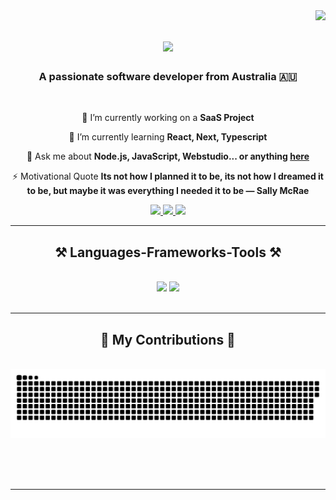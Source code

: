 <img align="right" src="https://visitor-badge.laobi.icu/badge?page_id=calumtreloar.calumtreloar" />

<h1 align="center">
    <img src="https://readme-typing-svg.herokuapp.com/?font=Righteous&size=35&center=true&vCenter=true&width=500&height=70&duration=4000&lines=Hi+There!+👋;+I'm+Calum+Treloar!;" />
</h1>

<h3 align="center">A passionate software developer from Australia 🇦🇺</h3>

<br/>

<div align="center">
 
 🔭 I’m currently working on a **SaaS Project**
 
 🌱 I’m currently learning **React, Next, Typescript**

💬 Ask me about **Node.js, JavaScript, Webstudio... or anything [here](https://www.linkedin.com/in/calum-treloar/)**

⚡ Motivational Quote **Its not how I planned it to be, its not how I dreamed it to be, but maybe it was everything I needed it to be — Sally McRae**

 </div>
 
<div align="center"> 
  <a href="mailto:calumtreloar2@gmail.com">
    <img src="https://img.shields.io/badge/Gmail-333333?style=for-the-badge&logo=gmail&logoColor=red" />
  </a>
  <a href="https://www.linkedin.com/in/calum-treloar/" target="_blank">
    <img src="https://img.shields.io/badge/LinkedIn-0077B5?style=for-the-badge&logo=linkedin&logoColor=white" target="_blank" />
  </a>
  <a href="https://github.com/calumtreloar" target="_blank">
     <img src="https://img.shields.io/badge/Portfolio-FF5722?style=for-the-badge&logo=todoist&logoColor=white" target="_blank" /> <!-- sqlite, safari, google-chrome are other good icon options -->
  </a>
</div>

 <hr/>
 
<h2 align="center">⚒️ Languages-Frameworks-Tools ⚒️</h2>
<br/>
<div align="center">
    <img src="https://skillicons.dev/icons?i=react,bootstrap,html,css,vscode,github,figma,tailwind" />
    <img src="https://skillicons.dev/icons?i=nodejs,javascript,express,supabase,mongodb,nextjs" /><br>
</div>

<br/>
<hr/>

<div align="center">
  <h2>🐍 My Contributions 🐍</h2>
  <br>
  <img alt="snake eating my contributions" src="https://raw.githubusercontent.com/calumtreloar/calumtreloar/output/github-contribution-grid-snake.svg" />
  
  <br/><br/><br/>
</div>

<hr/>
<br/><br/>


